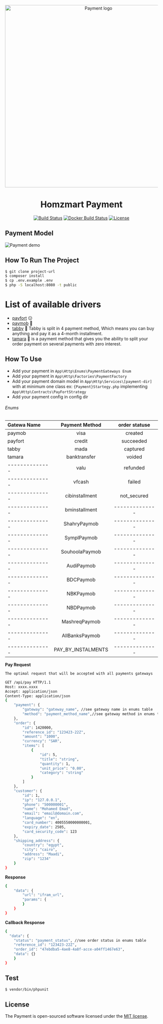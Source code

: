 <div align="center">
  <img alt="Payment logo" src="https://w7.pngwing.com/pngs/519/586/png-transparent-split-payment-credit-card-computer-icons-payment-system-credit-card-angle-hand-payment.png" width="600px" />

# Homzmart Payment

[![Build Status](https://travis-ci.org/laravel/lumen-framework.svg)]()
[![Docker Build Status](https://img.shields.io/docker/build/redocly/redoc.svg)]()
[![License](https://img.shields.io/packagist/l/laravel/framework)](https://packagist.org/packages/laravel/lumen-framework)
</div>

## Payment Model

![Payment demo](https://github.com/geekyHomz/payment/blob/main/modeling.png)

## How To Run The Project

``` bash
$ git clone project-url
$ composer install
$ cp .env.example .env
$ php -S localhost:8080 -t public
```

# List of available drivers

- [payfort](https://paymentservices.amazon.com/) :expressionless:
- [paymob](https://paymob.com/) :dancer:
- [tabby](https://tabby.ai/) :dancer: Tabby is split in 4 payment method, Which means you can buy anything and pay it as
  a 4-month installment.
- [tamara](https://docs.tamara.co/) :dancer:  is a payment method that gives you the ability to split your order
  payment on several payments with zero interest.

## How To Use

* Add your payment in `App\Http\Enums\PaymentGateways Enum`
* Add your payment in `App\Http\Factories\PaymentFactory`
* Add your payment domain model in `App\Http\Services\[payment-dir]` with at minimum one class
  ex: `{Payment}Startegy.php` implementing `App\Http\Contracts\PayFortStrategy`
* Add your payment config in config dir

###### Enums

| Gatewa Name    |   Payment Method	   | 	order statuse	 
|:---------------|:-------------------:| :----------------: 
| paymob         |        visa         |    created    
| payfort        |       credit        |  succeeded   
| tabby          |        mada         |   captured     
| tamara         |    banktransfer     |   voided   
| -------------- |        valu         |  refunded 
| -------------- |       vfcash        |   failed  
| -------------- |   cibinstallment    | not_secured 
| -------------- |    bminstallment    | -------------- 
| -------------- |    ShahryPaymob     | -------------- 
| -------------- |     SymplPaymob     | -------------- 
| -------------- |   SouhoolaPaymob    | -------------- 
| -------------- |     AudiPaymob      | -------------- 
| -------------- |      BDCPaymob      | -------------- 
| -------------- |      NBKPaymob      | -------------- 
| -------------- |      NBDPaymob      | -------------- 
| -------------- |    MashreqPaymob    | -------------- 
| -------------- |   AllBanksPaymob    | -------------- 
| -------------- | PAY_BY_INSTALMENTS  | -------------- 

<strong>Pay Request</strong>

```bash
The optimal request that will be accepted with all payments gateways

GET /api/pay HTTP/1.1
Host: xxxx.xxxx
Accept: application/json
Content-Type: application/json
{
    "payment": {
        "gateway": "gateway_name", //see gateway name in enums table
        "method": "payment_method_name",//see gateway method in enums table
    },
    "order": {
        "id": 1420000,
        "reference_id": "123423-22Z",
        "amount": "1000",
        "currency": "SAR",
        "items": [
            {
                "id": 5,
                "title": "string",
                "quantity": 1,
                "unit_price": "0.00",
                "category": "string"
            }
        ]
    },
    "customer": {
        "id": 1,
        "ip": "127.0.0.1",
        "phone": "500000001",
        "name": "Mohamed Emad",
        "email": "email@domain.com",
        "language": "en",
        "card_number": 4005550000000001,
        "expiry_date": 2505,
        "card_security_code": 123
    },
    "shipping_address": {
        "country": "egypt",
        "city": "cairo",
        "address": "Maadi",
        "zip": "1234"
    }
}
```

<strong>Response</strong>

```bash
{
    "data": {
        "url": "ifram_url",
        "params": {
        }
    }
}
```

<strong>Callback Response</strong>

```bash
{
  "data": {
    "status": "payment_status", //see order status in enums table
    "reference_id": "123423-22Z",
    "order_id": "47ebdba5-4ae8-4a8f-acce-a04ff1467e63",
    "data": {}
    }
}
```

## Test

``` bash
$ vendor/bin/phpunit
```

## License

The Payment is open-sourced software licensed under the [MIT license](https://opensource.org/licenses/MIT).
